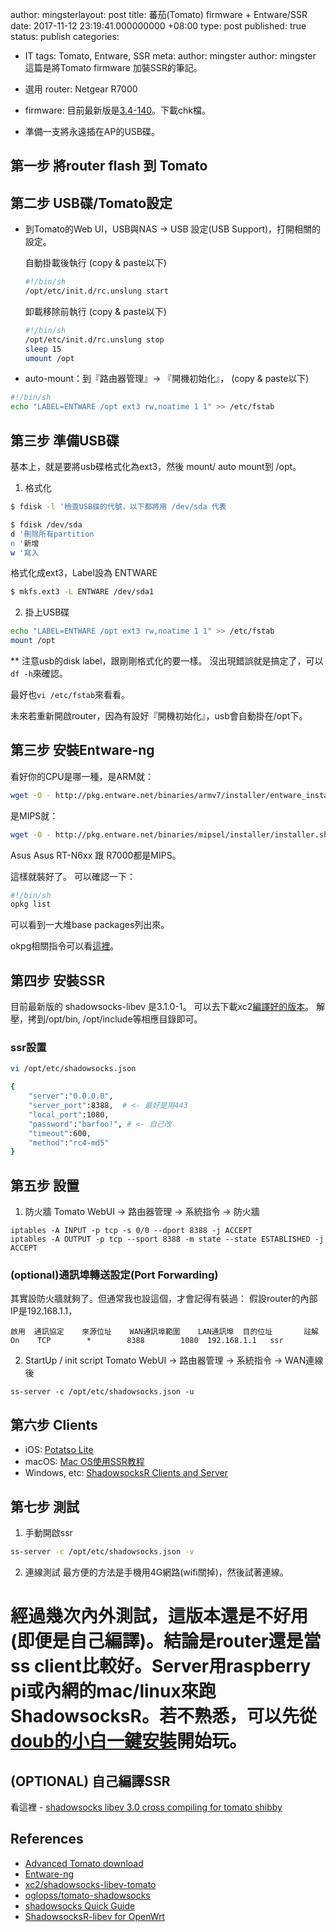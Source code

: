 author: mingsterlayout: post
title: 蕃茄(Tomato) firmware + Entware/SSR
date: 2017-11-12 23:19:41.000000000 +08:00
type: post
published: true
status: publish
categories:
- IT
tags: Tomato, Entware, SSR
meta:
author: mingster
author: mingster
這篇是將Tomato firmware 加裝SSR的筆記。

- 選用 router: Netgear R7000
- firmware: 目前最新版是[3.4-140](https://advancedtomato.com/downloads/router/r7000)。下載chk檔。
- 準備一支將永遠插在AP的USB碟。

## 第一步 將router flash 到 Tomato

## 第二步 USB碟/Tomato設定

- 到Tomato的Web UI，USB與NAS -> USB 設定(USB Support)，打開相關的設定。

  自動掛載後執行 (copy & paste以下)
  ``` bash
  #!/bin/sh
  /opt/etc/init.d/rc.unslung start
  ```

  卸載移除前執行	 (copy & paste以下)
  ``` bash
  #!/bin/sh
  /opt/etc/init.d/rc.unslung stop
  sleep 15
  umount /opt
  ```

- auto-mount：到『路由器管理』-> 『開機初始化』，	 (copy & paste以下)
``` bash
#!/bin/sh
echo "LABEL=ENTWARE /opt ext3 rw,noatime 1 1" >> /etc/fstab
```

## 第三步 準備USB碟

基本上，就是要將usb碟格式化為ext3，然後 mount/ auto mount到 /opt。

1. 格式化
  ``` bash
  $ fdisk -l '檢查USB碟的代號，以下都將用 /dev/sda 代表
  ```

  ``` bash
  $ fdisk /dev/sda
  d '刪除所有partition
  n '新增
  w '寫入
  ```
  格式化成ext3，Label設為 ENTWARE
  ``` bash
  $ mkfs.ext3 -L ENTWARE /dev/sda1
  ```
2. 掛上USB碟
  ``` bash
  echo "LABEL=ENTWARE /opt ext3 rw,noatime 1 1" >> /etc/fstab
  mount /opt
  ```
  ** 注意usb的disk label，跟剛剛格式化的要一樣。
  沒出現錯誤就是搞定了，可以<code>df -h</code>來確認。

  最好也<code>vi /etc/fstab</code>來看看。

  未來若重新開啟router，因為有設好『開機初始化』，usb會自動掛在/opt下。

## 第三步 安裝Entware-ng
看好你的CPU是哪一種，是ARM就：
``` bash
wget -O - http://pkg.entware.net/binaries/armv7/installer/entware_install.sh | sh
```
是MIPS就：
``` bash
wget -O - http://pkg.entware.net/binaries/mipsel/installer/installer.sh | sh
```
Asus Asus RT-N6xx 跟 R7000都是MIPS。

這樣就裝好了。
可以確認一下：
``` bash
#!/bin/sh
opkg list
```
可以看到一大堆base packages列出來。

okpg相關指令可以看[這裡](http://wiki.openwrt.org/doc/techref/opkg)。

## 第四步 安裝SSR
目前最新版的 shadowsocks-libev 是3.1.0-1。
可以去下載xc2[編譯好的版本](https://github.com/xc2/shadowsocks-libev-tomato/releases)。
解壓，拷到/opt/bin, /opt/include等相應目錄即可。

### ssr設置
``` bash
vi /opt/etc/shadowsocks.json
```
``` bash
{
    "server":"0.0.0.0",
    "server_port":8388,  # <- 最好是用443
    "local_port":1080,
    "password":"barfoo!", # <- 自己改
    "timeout":600,
    "method":"rc4-md5"
}
```

## 第五步 設置
1. 防火牆
Tomato WebUI -> 路由器管理 -> 系統指令 -> 防火牆
```
iptables -A INPUT -p tcp -s 0/0 --dport 8388 -j ACCEPT
iptables -A OUTPUT -p tcp --sport 8388 -m state --state ESTABLISHED -j ACCEPT
```
### (optional)通訊埠轉送設定(Port Forwarding)
其實設防火牆就夠了。但通常我也設這個，才會記得有裝過：
假設router的內部IP是192.168.1.1，
```
啟用	通訊協定	來源位址	WAN通訊埠範圍	LAN通訊埠	目的位址	   註解
On    TCP        *        8388        1080  192.168.1.1   ssr
```

2. StartUp / init script
Tomato WebUI -> 路由器管理 -> 系統指令 -> WAN連線後
```
ss-server -c /opt/etc/shadowsocks.json -u
```

## 第六步 Clients
- iOS: [Potatso Lite](https://itunes.apple.com/us/app/potatso-lite/id1239860606?mt=8)
- macOS: [Mac OS使用SSR教程](https://www.elink.hk/knowledgebase/90/Mac-OSSSR.html)
- Windows, etc: [ShadowsocksR Clients and Server](https://dcamero.azurewebsites.net/shadowsocksr.html)

## 第七步 測試
1. 手動開啟ssr
``` bash
ss-server -c /opt/etc/shadowsocks.json -v
```
2. 連線測試
最方便的方法是手機用4G網路(wifi關掉)，然後試著連線。

# 經過幾次內外測試，這版本還是不好用(即便是自己編譯)。結論是router還是當ss client比較好。Server用raspberry pi或內網的mac/linux來跑ShadowsocksR。若不熟悉，可以先從[doub的小白一鍵安裝](https://doub.io/ss-jc42/)開始玩。

## (OPTIONAL) 自己編譯SSR
看這裡 - [shadowsocks libev 3.0 cross compiling for tomato shibby](https://ilmvfx.wordpress.com/2017/02/04/shadowsocks-libev-3-0-cross-compiling-for-tomato-shibby/)


## References
 - [Advanced Tomato download](https://advancedtomato.com/downloads/router/r7000)
 - [Entware-ng](https://github.com/Entware-ng/Entware-ng/wiki/Install-on-the-TomatoUSB)
 - [xc2/shadowsocks-libev-tomato](https://github.com/xc2/shadowsocks-libev-tomato)
 - [oglopss/tomato-shadowsocks](https://github.com/oglopss/tomato-shadowsocks)
 - [shadowsocks Quick Guide](https://shadowsocks.org/en/config/quick-guide.html)
 - [ShadowsocksR-libev for OpenWrt](https://github.com/ywb94/openwrt-ssr)
